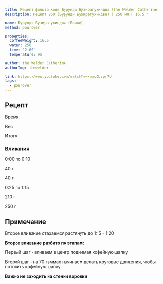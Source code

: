 ```yaml
---
title: Рецепт фильтр кофе Бурунди Бузирагухиндва (the Welder Catherine)
description: Рецепт V60 (Бурунди Бузирагухиндва) | 250 мл | 16.5 г

name: Бурунди Бузирагухиндва (Бочки)
method: pourover

properties:
  coffeeWeight: 16.5
  water: 250
  time: '2:00'
  temperature: 95

author: the Welder Catherine
authorImg: thewelder

link: https://www.youtube.com/watch?v=-msoGbvpr7U
tags:
  - pourover
---
```


## Рецепт


<div class="time-line">

Время

Вес

Итого

</div>

### Вливания

<div class="time-line">

0:00 по 0:10

40 г

40 г

</div>

<div class="time-line">

0:25 по 1:15

210 г

250 г

</div>


<div class="info-warm">

## Примечание

Второе вливание стараемся растянуть до 1:15 - 1:20

__Второе вливание разбито по этапам:__

Первый шаг - вливаем в центр поднимая кофейную шапку

Второй шаг - на 70 гаммах начинаем делать круговые движения, чтобы потопить кофейную шапку

__Важно не заходить на стенки воронки__
</div>
